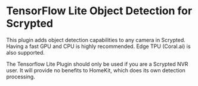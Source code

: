 # TensorFlow Lite Object Detection for Scrypted

This plugin adds object detection capabilities to any camera in Scrypted. Having a fast GPU and CPU is highly recommended. Edge TPU (Coral.ai) is also supported.

The Tensorflow Lite Plugin should only be used if you are a Scrypted NVR user. It will provide no
benefits to HomeKit, which does its own detection processing.